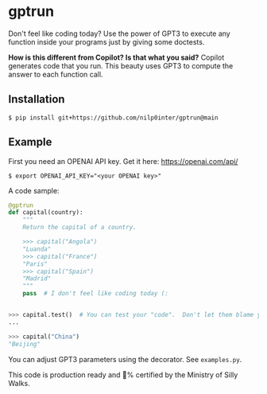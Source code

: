 # gptrun
Don't feel like coding today?  Use the power of GPT3 to execute any function inside your programs just by giving some doctests.

**How is this different from Copilot? Is that what you said?** Copilot generates code that you run.  This beauty uses GPT3 to compute the answer to each function call.

## Installation
```console
$ pip install git+https://github.com/nilp0inter/gptrun@main
```

## Example

First you need an OPENAI API key. Get it here: https://openai.com/api/

```console
$ export OPENAI_API_KEY="<your OPENAI key>"
```

A code sample:

```python
@gptrun
def capital(country):
    """
    Return the capital of a country.

    >>> capital("Angola")
    "Luanda"
    >>> capital("France")
    "Paris"
    >>> capital("Spain")
    "Madrid"
    """
    pass  # I don't feel like coding today (:


>>> capital.test()  # You can test your "code".  Don't let them blame you on coverage.
...

>>> capital("China")
"Beijing"

```

You can adjust GPT3 parameters using the decorator. See `examples.py`.


This code is production ready and 💯% certified by the Ministry of Silly Walks.
